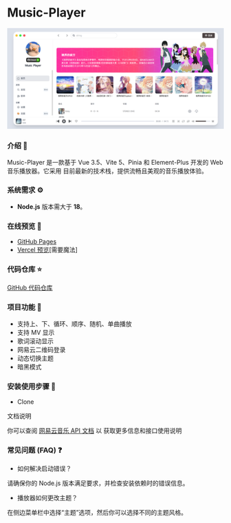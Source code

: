 # Music-Player 

![image](https://github.com/chaozixuebiancheng/Music-Player-/blob/master/public/%E6%BC%94%E7%A4%BA.png)

### 介绍 📖

Music-Player  是一款基于 Vue
3.5、Vite 5、Pinia 和 Element-Plus 开发的 Web 音乐播放器。它采用
目前最新的技术栈，提供流畅且美观的音乐播放体验。

### 系统需求 ⚙️

- **Node.js** 版本需大于 **18**。

### 在线预览 👀

- [GitHub Pages](https://github.com/chaozixuebiancheng/Music-Player-)
- [Vercel 预览](https://music-player-ne1mirb4b-chaoges-projects.vercel.app)[需要魔法]

### 代码仓库 ⭐

[GitHub 代码仓库](https://github.com/chaozixuebiancheng/Music-Player-)

### 项目功能 🔨

- 支持上、下、循环、顺序、随机、单曲播放
- 支持 MV 显示
- 歌词滚动显示
- 网易云二维码登录
- 动态切换主题
- 暗黑模式

### 安装使用步骤 📔

- Clone

文档说明

你可以查阅 [网易云音乐 API 文档](https://neteasecloudmusicapi.vercel.app/#/) 以
获取更多信息和接口使用说明

### 常见问题 (FAQ) ❓

- 如何解决启动错误？

请确保你的 Node.js 版本满足要求，并检查安装依赖时的错误信息。

- 播放器如何更改主题？

在侧边菜单栏中选择“主题”选项，然后你可以选择不同的主题风格。
